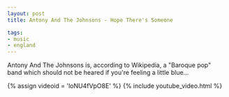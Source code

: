 ```yaml
---
layout: post
title: Antony And The Johnsons - Hope There's Someone

tags:
- music
- england
---
```

Antony And The Johnsons is, according to Wikipedia, a "Baroque pop" band which should not be heared if you're feeling a little blue...

{% assign videoid = 'loNU4fVpO8E' %}
{% include youtube_video.html %}

